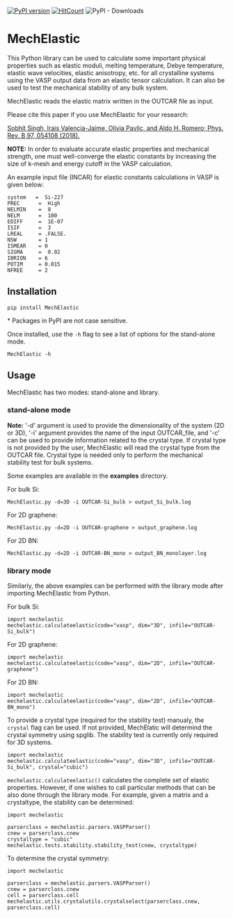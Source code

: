 [![PyPI version](https://badge.fury.io/py/MechElastic.svg)](https://badge.fury.io/py/MechElastic)
[![HitCount](http://hits.dwyl.com/uthpalaherath/romerogroup/mechelastic.svg)](http://hits.dwyl.com/uthpalaherath/romerogroup/mechelastic)
![PyPI - Downloads](https://img.shields.io/pypi/dm/mechelastic)

# MechElastic
This Python library can be used to calculate some important physical properties such as elastic moduli, melting temperature, Debye temperature, elastic wave velocities, elastic anisotropy, etc. for all crystalline systems using the VASP output data from an elastic tensor calculation. It can also be used to test the mechanical stability of any bulk system. 

MechElastic reads the elastic matrix written in the OUTCAR file as input. 

Please cite this paper if you use MechElastic for your research: 

[Sobhit Singh, Irais Valencia-Jaime, Olivia Pavlic, and Aldo H. Romero; Phys. Rev. B 97, 054108 (2018).](https://journals.aps.org/prb/abstract/10.1103/PhysRevB.97.054108)

**NOTE:** In order to evaluate accurate elastic properties and mechanical strength, one must well-converge the elastic constants by increasing the size of k-mesh and energy cutoff in the VASP calculation. 

An example input file (INCAR) for elastic constants calculations in VASP is given below: 

```
system   =  Si-227
PREC      =  High
NELMIN    =  8
NELM      =  100
EDIFF     =  1E-07
ISIF      =  3
LREAL     = .FALSE.
NSW       = 1
ISMEAR    = 0     
SIGMA     =  0.02
IBRION    = 6
POTIM     = 0.015
NFREE     = 2
```



## Installation

```
pip install MechElastic
```

\* Packages in PyPI are not case sensitive. 

Once installed, use the ``-h`` flag to see a list of options for the stand-alone mode.

```
MechElastic -h
```

## Usage

MechElastic has two modes: stand-alone and library. </br>

### stand-alone mode

**Note:** '-d' argument is used to provide the dimensionality of the system (2D or 3D), '-i' argument provides the name of the input OUTCAR_file, and '-c' can be used to provide information related to the crystal type. If crystal type is not provided by the user, MechElastic will read the crystal type from the OUTCAR file. Crystal type is needed only to perform the mechanical stability test for bulk systems.  

Some examples are available in the **examples** directory.

For bulk Si:
```
MechElastic.py -d=3D -i OUTCAR-Si_bulk > output_Si_bulk.log
```

For 2D graphene:

```
MechElastic.py -d=2D -i OUTCAR-graphene > output_graphene.log
```

For 2D BN:

```
MechElastic.py -d=2D -i OUTCAR-BN_mono > output_BN_monolayer.log
```

### library mode

Similarly, the above examples can be performed with the library mode after importing MechElastic from Python.

For bulk Si:
```
import mechelastic 
mechelastic.calculateelastic(code="vasp", dim="3D", infile="OUTCAR-Si_bulk")
```

For 2D graphene:

```
import mechelastic 
mechelastic.calculateelastic(code="vasp", dim="2D", infile="OUTCAR-graphene")
```

For 2D BN:

```
import mechelastic 
mechelastic.calculateelastic(code="vasp", dim="2D", infile="OUTCAR-BN_mono")
```

To provide a crystal type (required for the stability test) manualy, the ``crystal`` flag can be used. If not provided, MechElatic will determind the crystal symmetry using spglib.
The stability test is currently only required for 3D systems.

```
import mechelastic 
mechelastic.calculateelastic(code="vasp", dim="3D", infile="OUTCAR-Si_bulk", crystal="cubic")
```

``mechelastic.calculateelastic()`` calculates the complete set of elastic properties. However, if one wishes to call particular methods that can be also done through the library mode. For example, given a matrix and a crystaltype, the stability can be determined:

```
import mechelastic

parserclass = mechelastic.parsers.VASPParser()
cnew = parserclass.cnew
crystaltype = "cubic"
mechelastic.tests.stability.stability_test(cnew, crystaltype)
```

To determine the crystal symmetry:

```
import mechelastic

parserclass = mechelastic.parsers.VASPParser()
cnew = parserclass.cnew
cell = parserclass.cell
mechelastic.utils.crystalutils.crystalselect(parserclass.cnew, parserclass.cell)
```







